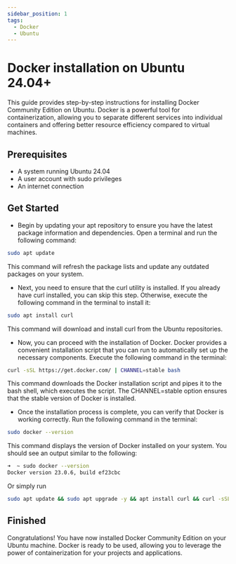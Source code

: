 ```yaml
---
sidebar_position: 1
tags:
  - Docker
  - Ubuntu
---
```


# Docker installation on Ubuntu 24.04+

This guide provides step-by-step instructions for installing Docker Community Edition on Ubuntu. Docker is a powerful tool for containerization, allowing you to separate different services into individual containers and offering better resource efficiency compared to virtual machines.

## Prerequisites

- A system running Ubuntu 24.04
- A user account with sudo privileges
- An internet connection

## Get Started

- Begin by updating your apt repository to ensure you have the latest package information and dependencies. Open a terminal and run the following command:

```bash
sudo apt update
```

This command will refresh the package lists and update any outdated packages on your system.

- Next, you need to ensure that the curl utility is installed. If you already have curl installed, you can skip this step. Otherwise, execute the following command in the terminal to install it:

```bash
sudo apt install curl
```

This command will download and install curl from the Ubuntu repositories.

- Now, you can proceed with the installation of Docker. Docker provides a convenient installation script that you can run to automatically set up the necessary components. Execute the following command in the terminal:

```bash
curl -sSL https://get.docker.com/ | CHANNEL=stable bash
```

This command downloads the Docker installation script and pipes it to the bash shell, which executes the script. The CHANNEL=stable option ensures that the stable version of Docker is installed.

- Once the installation process is complete, you can verify that Docker is working correctly. Run the following command in the terminal:

```bash
sudo docker --version
```

This command displays the version of Docker installed on your system. You should see an output similar to the following:

```bash
➜  ~ sudo docker --version
Docker version 23.0.6, build ef23cbc
```

Or simply run

```bash
sudo apt update && sudo apt upgrade -y && apt install curl && curl -sSL https://get.docker.com/ | CHANNEL=stable bash
```

## Finished

Congratulations! You have now installed Docker Community Edition on your Ubuntu machine. Docker is ready to be used, allowing you to leverage the power of containerization for your projects and applications.
